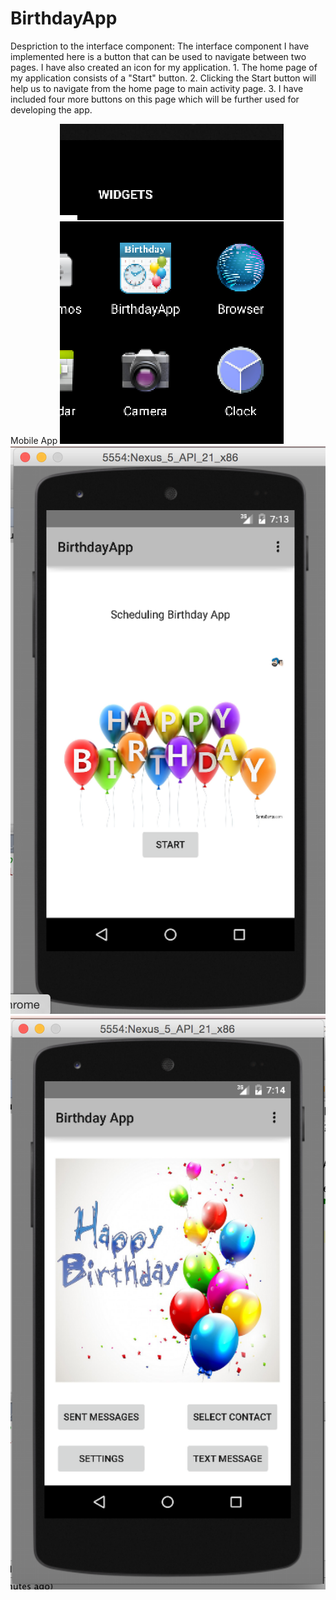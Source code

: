 # BirthdayApp

Despriction to the interface component: 
    The interface component I have implemented here is a button that can be used to navigate between two pages. I have also created an icon for my application.
    1. The home page of my application consists of a "Start" button.
    2. Clicking the Start button will help us to navigate from the home page to main activity page.
    3. I have included four more buttons on this page which will be further used for developing the app.


Mobile App
![ScreenShot](https://github.com/Satyajith/BirthdayApp/blob/master/ScreenShots/Screen%20Shot%202015-03-03%20at%2019.24.45.png)
![ScreenShot](https://github.com/Satyajith/BirthdayApp/blob/master/ScreenShots/Screen%20Shot%202015-03-03%20at%2019.13.38.png)
![ScreenShot](https://github.com/Satyajith/BirthdayApp/blob/master/ScreenShots/Screen%20Shot%202015-03-03%20at%2019.14.00.png)


